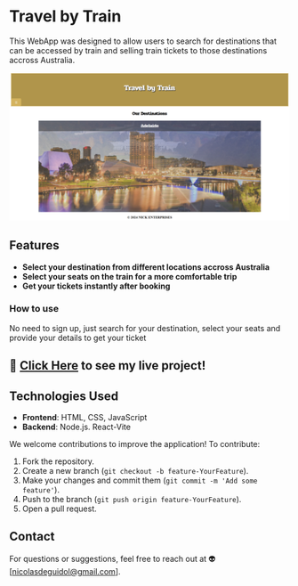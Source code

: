 # Travel by Train

This WebApp was designed to allow users to search for destinations that can be accessed by train and selling train tickets to those destinations accross Australia.


![alt text](</public/images/Screenshot projetc4.png>)


## Features

- **Select your destination from different locations accross Australia**
- **Select your seats on the train for a more comfortable trip**
- **Get your tickets instantly after booking**

### How to use

No need to sign up, just search for your destination, select your seats and provide your details to get your ticket


## :rocket: [Click Here](https://travelbytrainproject.netlify.app/) to see my live project!


## Technologies Used

- **Frontend**: HTML, CSS, JavaScript
- **Backend**: Node.js. React-Vite

We welcome contributions to improve the application! To contribute:

1. Fork the repository.
2. Create a new branch (`git checkout -b feature-YourFeature`).
3. Make your changes and commit them (`git commit -m 'Add some feature'`).
4. Push to the branch (`git push origin feature-YourFeature`).
5. Open a pull request.

## Contact

For questions or suggestions, feel free to reach out at :alien: [nicolasdeguidol@gmail.com].